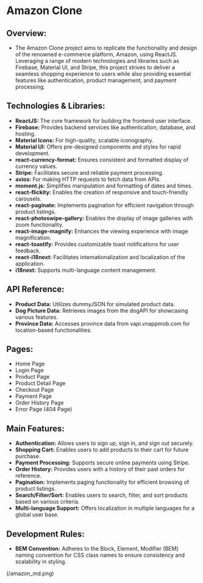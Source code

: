 # Amazon Clone

## Overview:

- The Amazon Clone project aims to replicate the functionality and design of the renowned e-commerce platform, Amazon, using ReactJS. Leveraging a range of modern technologies and libraries such as Firebase, Material UI, and Stripe, this project strives to deliver a seamless shopping experience to users while also providing essential features like authentication, product management, and payment processing.

## Technologies & Libraries:

- **ReactJS:** The core framework for building the frontend user interface.
- **Firebase:** Provides backend services like authentication, database, and hosting.
- **Material Icons:** For high-quality, scalable iconography.
- **Material UI:** Offers pre-designed components and styles for rapid development.
- **react-currency-format:** Ensures consistent and formatted display of currency values.
- **Stripe:** Facilitates secure and reliable payment processing.
- **axios:** For making HTTP requests to fetch data from APIs.
- **moment.js:** Simplifies manipulation and formatting of dates and times.
- **react-flickity:** Enables the creation of responsive and touch-friendly carousels.
- **react-paginate:** Implements pagination for efficient navigation through product listings.
- **react-photoswipe-gallery:** Enables the display of image galleries with zoom functionality.
- **react-image-magnify:** Enhances the viewing experience with image magnification.
- **react-toastify:** Provides customizable toast notifications for user feedback.
- **react-i18next:** Facilitates internationalization and localization of the application.
- **i18next:** Supports multi-language content management.

## API Reference:

- **Product Data:** Utilizes dummyJSON for simulated product data.
- **Dog Picture Data:** Retrieves images from the dogAPI for showcasing various features.
- **Province Data:** Accesses province data from vapi.vnappmob.com for location-based functionalities.

## Pages:

- Home Page
- Login Page
- Product Page
- Product Detail Page
- Checkout Page
- Payment Page
- Order History Page
- Error Page (404 Page)

## Main Features:

- **Authentication:** Allows users to sign up, sign in, and sign out securely.
- **Shopping Cart:** Enables users to add products to their cart for future purchase.
- **Payment Processing:** Supports secure online payments using Stripe.
- **Order History:** Provides users with a history of their past orders for reference.
- **Pagination:** Implements paging functionality for efficient browsing of product listings.
- **Search/Filter/Sort:** Enables users to search, filter, and sort products based on various criteria.
- **Multi-language Support:** Offers localization in multiple languages for a global user base.

## Development Rules:

- **BEM Convention:** Adheres to the Block, Element, Modifier (BEM) naming convention for CSS class names to ensure consistency and scalability in styling.

(/amazon_md.png)